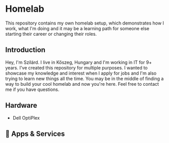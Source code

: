 # Homelab

This repository contains my own homelab setup, which demonstrates how I work, what I'm doing and it may be a learning path for someone else starting their career or changing their roles.

## Introduction

Hey, I'm Szilárd. I live in Kőszeg, Hungary and I'm working in IT for 9+ years. I've created this repository for multiple purposes. I wanted to showcase my knowledge and interest when I apply for jobs and I'm also trying to learn new things all the time. You may be in the middle of finding a way to build your cool homelab and now you're here. Feel free to contact me if you have questions.

## Hardware

- Dell OptiPlex 

## 🚀 Apps & Services

